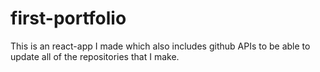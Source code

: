# first-portfolio
This is an react-app I made which also includes github APIs to be able to update all of the repositories that I make.
